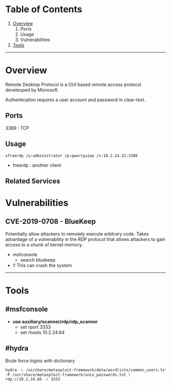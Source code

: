 # Table of Contents
1. [Overview](#Overview)
	1. Ports
	3. Usage
	4. Vulnerabilities
2. [Tools](#Tools)

---
# Overview
Remote Desktop Protocol is a GUI based remote access protocol develeoped by Microsoft.

Authentication requires a user account and password in clear-text.

## Ports
3389 : TCP

## Usage
`xfreerdp /u:administrator /p:qwertyuiop /v:10.2.24.32:3389`
- freerdp : another client

## Related Services

# Vulnerabilities
## CVE-2019-0708 - BlueKeep
Potentially allow attackers to remotely execute arbitrary code. Takes advantage of a vulnerability in the RDP protocol that allows attackers to gain access to a chunk of kernel memory.
- msfconsole
	- search bluekeep
- !! This can crash the system

---
# Tools

## #msfconsole
- **use auxiliary/scanner/rdp/rdp_scanner**
	- set rport 3333
	- set rhosts 10.2.24.84

## #hydra
Brute force logins with dictionary
```bash
hydra -L /us/share/metasploit-framework/data/wordlists/common_users.txt \
-P /usr/share/metasploit-framework/unix_passwords.txt \
rdp://10.2.24.85 -s 3333
```


